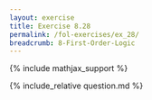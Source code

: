 ```yaml
---
layout: exercise
title: Exercise 8.28
permalink: /fol-exercises/ex_28/
breadcrumb: 8-First-Order-Logic
---
```


{% include mathjax_support %}

<div><i class="arrow-up loader" data-chapter="fol-exercises" data-exercise="ex_28" data-rating="0"></i></div>
{% include_relative question.md %}
